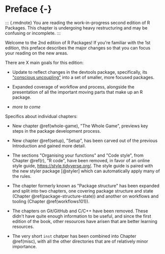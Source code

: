 # Preface {-}

::: {.rmdnote}
You are reading the work-in-progress second edition of R Packages. This chapter is undergoing heavy restructuring and may be confusing or incomplete. :::

Welcome to the 2nd edition of R Packages! If you're familiar with the 1st edition, this preface describes the major changes so that you can focus your reading on the new areas.

There are X main goals for this edition:

* Update to reflect changes in the devtools package, specifically, its ["conscious uncoupling"](https://www.tidyverse.org/articles/2018/10/devtools-2-0-0/#conscious-uncoupling) into a set of smaller, more focused packages.

* Expanded coverage of workflow and process, alongside the presentation of all the important moving parts that make up an R package.
  
* *more to come*
  
Specifics about individual chapters:

* New chapter \@ref(whole-game), "The Whole Game", previews key steps in the package development process.

* New chapter \@ref(setup), "Setup", has been carved out of the previous Introduction and gained more detail.

* The sections "Organising your functions" and "Code style", from Chapter \@ref(r), "R code", have been removed, in favor of an online style guide, <https://style.tidyverse.org/>. The style guide is paired with the new styler package [@styler] which can automatically apply many of the rules.

* The chapter formerly known as "Package structure" has been expanded and split into two chapters, one covering package structure and state (Chapter \@ref(package-structure-state)) and another on workflows and tooling (Chapter \@ref(workflows101)).

* The chapters on Git/GitHub and C/C++ have been removed. These didn't have quite enough information to be useful, and since the first edition of the book, other resources have arisen that are better learning resources.

* The very short `inst` chatper has been combined into Chapter \@ref(misc), with all the other directories that are of relatively minor importance.
